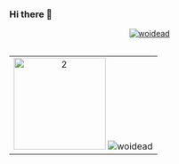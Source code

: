 ### Hi there 👋

<!--
**woidead/woidead** is a ✨ _special_ ✨ repository because its `README.md` (this file) appears on your GitHub profile.

Here are some ideas to get you started:

- 🔭 I’m currently working on ...
- 🌱 I’m currently learning ...
- 👯 I’m looking to collaborate on ...
- 🤔 I’m looking for help with ...
- 💬 Ask me about ...
- 📫 How to reach me: ...
- 😄 Pronouns: ...
- ⚡ Fun fact: ...
-->

<table>
  <tr>
     <p align="center">

  <p align="center"> <a href="https://github.com/ryo-ma/github-profile-trophy"><img src="https://github-profile-trophy.vercel.app/?username=woidead" alt="woidead" /></a> </p>       
    </p>
  </tr>
</table>
<table> 
  <tr>
   
  <td align="center" ><img src="https://github-readme-stats.vercel.app/api/top-langs/?username=woidead&theme=radical&layout=compact&hide=Jupyter%20Notebook" height="165px"  display=block  alt="2">
  <img src="https://github-readme-streak-stats.herokuapp.com/?user=woidead&theme=radical"  alt="woidead"></td>
     
   </tr>
</table>
